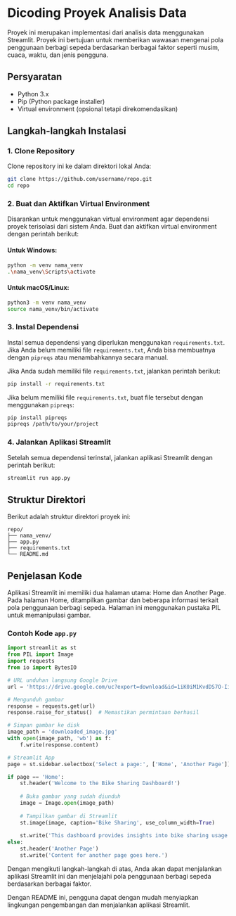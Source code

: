 # Dicoding Proyek Analisis Data

Proyek ini merupakan implementasi dari analisis data menggunakan Streamlit. Proyek ini bertujuan untuk memberikan wawasan mengenai pola penggunaan berbagi sepeda berdasarkan berbagai faktor seperti musim, cuaca, waktu, dan jenis pengguna.

## Persyaratan

- Python 3.x
- Pip (Python package installer)
- Virtual environment (opsional tetapi direkomendasikan)

## Langkah-langkah Instalasi

### 1. Clone Repository

Clone repository ini ke dalam direktori lokal Anda:

```sh
git clone https://github.com/username/repo.git
cd repo
```

### 2. Buat dan Aktifkan Virtual Environment

Disarankan untuk menggunakan virtual environment agar dependensi proyek terisolasi dari sistem Anda. Buat dan aktifkan virtual environment dengan perintah berikut:

#### Untuk Windows:

```sh
python -m venv nama_venv
.\nama_venv\Scripts\activate
```

#### Untuk macOS/Linux:

```sh
python3 -m venv nama_venv
source nama_venv/bin/activate
```

### 3. Instal Dependensi

Instal semua dependensi yang diperlukan menggunakan `requirements.txt`. Jika Anda belum memiliki file `requirements.txt`, Anda bisa membuatnya dengan `pipreqs` atau menambahkannya secara manual.

Jika Anda sudah memiliki file `requirements.txt`, jalankan perintah berikut:

```sh
pip install -r requirements.txt
```

Jika belum memiliki file `requirements.txt`, buat file tersebut dengan menggunakan `pipreqs`:

```sh
pip install pipreqs
pipreqs /path/to/your/project
```

### 4. Jalankan Aplikasi Streamlit

Setelah semua dependensi terinstal, jalankan aplikasi Streamlit dengan perintah berikut:

```sh
streamlit run app.py
```

## Struktur Direktori

Berikut adalah struktur direktori proyek ini:

```
repo/
├── nama_venv/
├── app.py
├── requirements.txt
└── README.md
```

## Penjelasan Kode

Aplikasi Streamlit ini memiliki dua halaman utama: Home dan Another Page. Pada halaman Home, ditampilkan gambar dan beberapa informasi terkait pola penggunaan berbagi sepeda. Halaman ini menggunakan pustaka PIL untuk memanipulasi gambar.

### Contoh Kode `app.py`

```python
import streamlit as st
from PIL import Image
import requests
from io import BytesIO

# URL unduhan langsung Google Drive
url = 'https://drive.google.com/uc?export=download&id=1iK0iM1KvdDS7O-IiV8xEgDvJZt_X5wss'

# Mengunduh gambar
response = requests.get(url)
response.raise_for_status()  # Memastikan permintaan berhasil

# Simpan gambar ke disk
image_path = 'downloaded_image.jpg'
with open(image_path, 'wb') as f:
    f.write(response.content)

# Streamlit App
page = st.sidebar.selectbox('Select a page:', ['Home', 'Another Page'])

if page == 'Home':
    st.header('Welcome to the Bike Sharing Dashboard!')
    
    # Buka gambar yang sudah diunduh
    image = Image.open(image_path)
    
    # Tampilkan gambar di Streamlit
    st.image(image, caption='Bike Sharing', use_column_width=True)
    
    st.write('This dashboard provides insights into bike sharing usage patterns based on various factors such as season, weather, time of day, and user type.')
else:
    st.header('Another Page')
    st.write('Content for another page goes here.')
```

Dengan mengikuti langkah-langkah di atas, Anda akan dapat menjalankan aplikasi Streamlit ini dan menjelajahi pola penggunaan berbagi sepeda berdasarkan berbagai faktor.



Dengan README ini, pengguna dapat dengan mudah menyiapkan lingkungan pengembangan dan menjalankan aplikasi Streamlit.

